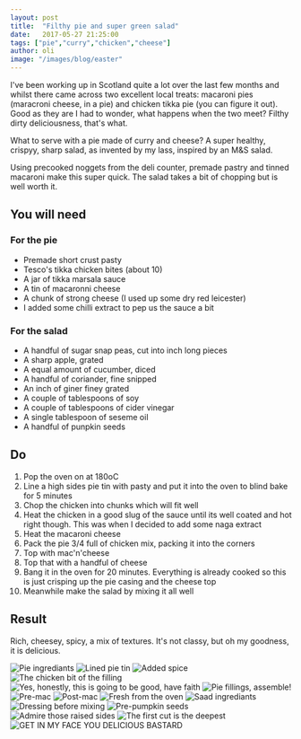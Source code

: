 ```yaml
---
layout: post
title:  "Filthy pie and super green salad"
date:   2017-05-27 21:25:00
tags: ["pie","curry","chicken","cheese"] 
author: oli
image: "/images/blog/easter"
---
```


I've been working up in Scotland quite a lot over the last few months and whilst there came across two excellent local treats: macaroni pies (maracroni cheese, in a pie) and chicken tikka pie (you can figure it out).  Good as they are I had to wonder, what happens when the two meet?  Filthy dirty deliciousness, that's what.

What to serve with a pie made of curry and cheese?  A super healthy, crispyy, sharp salad, as invented by my lass, inspired by an M&S salad.

Using precooked noggets from the deli counter, premade pastry and tinned macaroni make this super quick.  The salad takes a bit of chopping but is well worth it.

## You will need

### For the pie

* Premade short crust pasty
* Tesco's tikka chicken bites (about 10)
* A jar of tikka marsala sauce
* A tin of macaronni cheese
* A chunk of strong cheese (I used up some dry red leicester)
* I added some chilli extract to pep us the sauce a bit

### For the salad

* A handful of sugar snap peas, cut into inch long pieces 
* A sharp apple, grated
* A equal amount of cucumber, diced
* A handful of coriander, fine snipped
* An inch of giner finey grated
* A couple of tablespoons of soy
* A couple of tablespoons of cider vinegar
* A single tablespoon of seseme oil
* A handful of punpkin seeds

## Do

1. Pop the oven on at 180oC
2. Line a high sides pie tin with pasty and put it into the oven to blind bake for 5 minutes 
3. Chop the chicken into chunks which will fit well
4. Heat the chicken in a good slug of the sauce until its well coated and hot right though.  This was when I decided to add some naga extract
5. Heat the macaroni cheese
6. Pack the pie 3/4 full of chicken mix, packing it into the corners
7. Top with mac'n'cheese
8. Top that with a handful of cheese
9. Bang it in the oven for 20 minutes.  Everything is already cooked so this is just crisping up the pie casing and the cheese top
10. Meanwhile make the salad by mixing it all well


## Result

Rich, cheesey, spicy, a mix of textures.  It's not classy, but oh my goodness, it is delicious.  

![Pie ingrediants](/images/blog/filthy-pie-and-super-green-salad/filthy-pie-and-super-green-salad-01.jpg)
![Lined pie tin](/images/blog/filthy-pie-and-super-green-salad/filthy-pie-and-super-green-salad-02.jpg)
![Added spice](/images/blog/filthy-pie-and-super-green-salad/filthy-pie-and-super-green-salad-03.jpg)
![The chicken bit of the filling](/images/blog/filthy-pie-and-super-green-salad/filthy-pie-and-super-green-salad-04.jpg)
![Yes, honestly, this is going to be good, have faith](/images/blog/filthy-pie-and-super-green-salad/filthy-pie-and-super-green-salad-05.jpg)
![Pie fillings, assemble!](/images/blog/filthy-pie-and-super-green-salad/filthy-pie-and-super-green-salad-06.jpg)
![Pre-mac](/images/blog/filthy-pie-and-super-green-salad/filthy-pie-and-super-green-salad-07.jpg)
![Post-mac](/images/blog/filthy-pie-and-super-green-salad/filthy-pie-and-super-green-salad-08.jpg)
![Fresh from the oven](/images/blog/filthy-pie-and-super-green-salad/filthy-pie-and-super-green-salad-09.jpg)
![Saad ingrediants](/images/blog/filthy-pie-and-super-green-salad/filthy-pie-and-super-green-salad-10.jpg)
![Dressing before mixing](/images/blog/filthy-pie-and-super-green-salad/filthy-pie-and-super-green-salad-11.jpg)
![Pre-pumpkin seeds](/images/blog/filthy-pie-and-super-green-salad/filthy-pie-and-super-green-salad-12.jpg)
![Admire those raised sides](/images/blog/filthy-pie-and-super-green-salad/filthy-pie-and-super-green-salad-13.jpg)
![The first cut is the deepest](/images/blog/filthy-pie-and-super-green-salad/filthy-pie-and-super-green-salad-14.jpg)
![GET IN MY FACE YOU DELICIOUS BASTARD](/images/blog/filthy-pie-and-super-green-salad/filthy-pie-and-super-green-salad-15.jpg)


